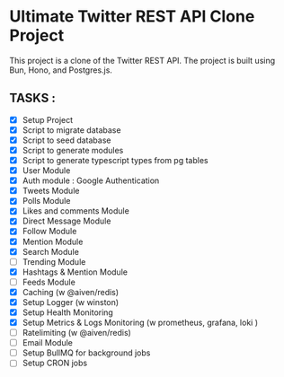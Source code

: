 Ultimate Twitter REST API Clone Project
=======================================
This project is a clone of the Twitter REST API. The project is built using Bun, Hono, and Postgres.js.

TASKS :
-------
- [x] Setup Project
- [x] Script to migrate database
- [x] Script to seed database
- [x] Script to generate modules
- [x] Script to generate typescript types from pg tables
- [x] User Module
- [x] Auth module : Google Authentication
- [x] Tweets Module
- [x] Polls Module
- [x] Likes and comments Module
- [x] Direct Message Module
- [x] Follow Module
- [x] Mention Module
- [x] Search Module
- [ ] Trending Module
- [x] Hashtags & Mention Module
- [ ] Feeds Module
- [x] Caching (w @aiven/redis)
- [x] Setup Logger (w winston)
- [x] Setup Health Monitoring
- [x] Setup Metrics & Logs Monitoring (w prometheus, grafana, loki )
- [ ] Ratelimiting (w @aiven/redis)
- [ ] Email Module
- [ ] Setup BullMQ for background jobs
- [ ] Setup CRON jobs
